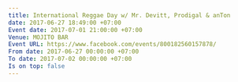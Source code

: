 ```yaml
---
title: International Reggae Day w/ Mr. Devitt, Prodigal & anTon
date: 2017-06-27 18:49:00 +07:00
Event date: 2017-07-01 21:00:00 +07:00
Venue: MOJITO BAR
Event URL: https://www.facebook.com/events/800182560157878/
From date: 2017-06-27 00:00:00 +07:00
To date: 2017-07-02 00:00:00 +07:00
Is on top: false
---
```


